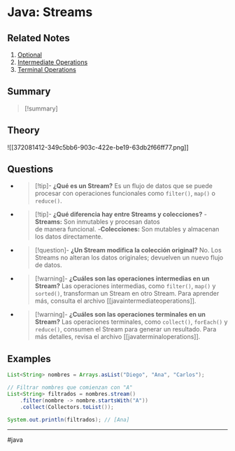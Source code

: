 # Java: Streams
## Related Notes
1. [Optional](javaoptional.md)
2. [Intermediate Operations](javaintermediateoperations.md)
3. [Terminal Operations](javaterminaloperations.md)
## Summary
> [!summary]
> 

## Theory

![[372081412-349c5bb6-903c-422e-be19-63db2f66ff77.png]]

## Questions
	
- > [!tip]- **¿Qué es un Stream?**
    Es un flujo de datos que se puede procesar con operaciones funcionales como `filter()`, `map()` o `reduce()`.

- > [!tip]- **¿Qué diferencia hay entre Streams y colecciones?**
    -**Streams:** Son inmutables y procesan datos  
    de manera funcional.
    -**Colecciones:** Son mutables y almacenan los datos directamente.

- > [!question]- **¿Un Stream modifica la colección original?**
    No. Los Streams no alteran los datos originales; devuelven un nuevo flujo de datos.

- > [!warning]- **¿Cuáles son las operaciones intermedias en un Stream?**
    Las operaciones intermedias, como `filter()`, `map()` y `sorted()`, transforman un Stream en otro Stream. Para aprender más, consulta el archivo [[javaintermediateoperations]].

- > [!warning]- **¿Cuáles son las operaciones terminales en un Stream?**
    Las operaciones terminales, como `collect()`, `forEach()` y `reduce()`, consumen el Stream para generar un resultado. Para más detalles, revisa el archivo [[javaterminaloperations]].

## Examples

```java
List<String> nombres = Arrays.asList("Diego", "Ana", "Carlos");

// Filtrar nombres que comienzan con "A"
List<String> filtrados = nombres.stream()
    .filter(nombre -> nombre.startsWith("A"))
    .collect(Collectors.toList());

System.out.println(filtrados); // [Ana]
```

- - -
#java 